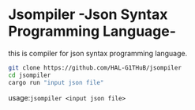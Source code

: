 # Jsompiler -Json Syntax Programming Language-

this is compiler for json syntax programming language.

```bash
git clone https://github.com/HAL-G1THuB/jsompiler
cd jsompiler
cargo run "input json file"
```

usage:`jsompiler <input json file>`
